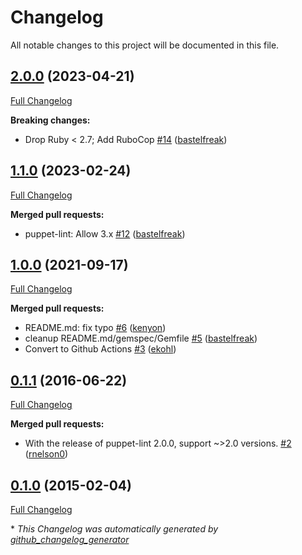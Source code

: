 # Changelog

All notable changes to this project will be documented in this file.

## [2.0.0](https://github.com/voxpupuli/puppet-lint-leading_zero-check/tree/2.0.0) (2023-04-21)

[Full Changelog](https://github.com/voxpupuli/puppet-lint-leading_zero-check/compare/1.1.0...2.0.0)

**Breaking changes:**

- Drop Ruby \< 2.7; Add RuboCop [\#14](https://github.com/voxpupuli/puppet-lint-leading_zero-check/pull/14) ([bastelfreak](https://github.com/bastelfreak))

## [1.1.0](https://github.com/voxpupuli/puppet-lint-leading_zero-check/tree/1.1.0) (2023-02-24)

[Full Changelog](https://github.com/voxpupuli/puppet-lint-leading_zero-check/compare/1.0.0...1.1.0)

**Merged pull requests:**

- puppet-lint: Allow 3.x [\#12](https://github.com/voxpupuli/puppet-lint-leading_zero-check/pull/12) ([bastelfreak](https://github.com/bastelfreak))

## [1.0.0](https://github.com/voxpupuli/puppet-lint-leading_zero-check/tree/1.0.0) (2021-09-17)

[Full Changelog](https://github.com/voxpupuli/puppet-lint-leading_zero-check/compare/0.1.1...1.0.0)

**Merged pull requests:**

- README.md: fix typo [\#6](https://github.com/voxpupuli/puppet-lint-leading_zero-check/pull/6) ([kenyon](https://github.com/kenyon))
- cleanup README.md/gemspec/Gemfile [\#5](https://github.com/voxpupuli/puppet-lint-leading_zero-check/pull/5) ([bastelfreak](https://github.com/bastelfreak))
- Convert to Github Actions [\#3](https://github.com/voxpupuli/puppet-lint-leading_zero-check/pull/3) ([ekohl](https://github.com/ekohl))

## [0.1.1](https://github.com/voxpupuli/puppet-lint-leading_zero-check/tree/0.1.1) (2016-06-22)

[Full Changelog](https://github.com/voxpupuli/puppet-lint-leading_zero-check/compare/0.1.0...0.1.1)

**Merged pull requests:**

- With the release of puppet-lint 2.0.0, support ~\>2.0 versions. [\#2](https://github.com/voxpupuli/puppet-lint-leading_zero-check/pull/2) ([rnelson0](https://github.com/rnelson0))

## [0.1.0](https://github.com/voxpupuli/puppet-lint-leading_zero-check/tree/0.1.0) (2015-02-04)

[Full Changelog](https://github.com/voxpupuli/puppet-lint-leading_zero-check/compare/ff788ff19d9c7e28b06ca7da00b6fe6eb3f64679...0.1.0)



\* *This Changelog was automatically generated by [github_changelog_generator](https://github.com/github-changelog-generator/github-changelog-generator)*
